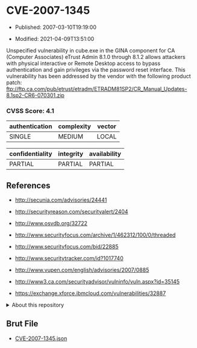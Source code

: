 # CVE-2007-1345

- Published: 2007-03-10T19:19:00

- Modified: 2021-04-09T13:51:00

Unspecified vulnerability in cube.exe in the GINA component for CA (Computer Associates) eTrust Admin 8.1.0 through 8.1.2 allows attackers with physical interactive or Remote Desktop access to bypass authentication and gain privileges via the password reset interface. This vulnerability has been addressed by the vendor with the following product patch: ftp://ftp.ca.com/pub/etrust/etradm/ETRADM81SP2/CR_Manual_Updates-8.1sp2-CR6-070301.zip

### CVSS Score: **4.1**

| authentication | complexity | vector |
| --- | --- | --- |
| SINGLE | MEDIUM | LOCAL |

| confidentiality | integrity | availability |
| --- | --- | --- |
| PARTIAL | PARTIAL | PARTIAL |

## References

* http://secunia.com/advisories/24441

* http://securityreason.com/securityalert/2404

* http://www.osvdb.org/32722

* http://www.securityfocus.com/archive/1/462312/100/0/threaded

* http://www.securityfocus.com/bid/22885

* http://www.securitytracker.com/id?1017740

* http://www.vupen.com/english/advisories/2007/0885

* http://www3.ca.com/securityadvisor/vulninfo/vuln.aspx?id=35145

* https://exchange.xforce.ibmcloud.com/vulnerabilities/32887

<details>
<summary>About this repository</summary> 

  This repository is part of the project [Live Hack CVE](https://github.com/Live-Hack-CVE). Main website can be found [www.live-hack.org](https://www.live-hack.org) 
  
  Made by [Sn0wAlice](https://github.com/Sn0wAlice) for the people that care about security and need to have a feed of the latest CVEs. Hope you enjoy it, don't forget to star the repo and follow me on [Twitter](https://twitter.com/Sn0wAlice) and [Github](https://github.com/Sn0wAlice). And that is my [personnal website](https://www.alice-snow.me/)

  - [Home Page](https://github.com/Live-Hack-CVE)
  - [Framework](https://github.com/Live-Hack-CVE/cve-framework)
  - [CVE database](https://github.com/Live-Hack-CVE/full_database)
  - [Changelog](https://github.com/Live-Hack-CVE/Changelog)
</details>

## Brut File

* [CVE-2007-1345.json](https://raw.githubusercontent.com/Live-Hack-CVE/full_database/main/cves/2007/CVE-2007-1345.json)

